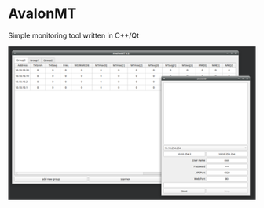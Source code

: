# AvalonMT
Simple monitoring tool written in C++/Qt

![alt tag](https://github.com/Alex20129/AvalonMT/blob/master/AvalonMT.png)

